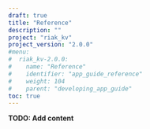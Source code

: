 ```yaml
---
draft: true
title: "Reference"
description: ""
project: "riak_kv"
project_version: "2.0.0"
#menu:
#  riak_kv-2.0.0:
#    name: "Reference"
#    identifier: "app_guide_reference"
#    weight: 104
#    parent: "developing_app_guide"
toc: true
---
```


**TODO: Add content**
